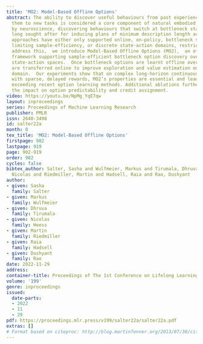 ```yaml
---
title: 'MO2: Model-Based Offline Options'
abstract: The ability to discover useful behaviours from past experience and transfer
  them to new tasks is considered a core component of natural embodied intelligence.  Inspired
  by neuroscience, discovering behaviours that switch at bottleneck states have been
  long sought after for inducing plans of minimum description length across tasks.  Prior
  approaches have either only supported online, on-policy, bottleneck state discovery,
  limiting sample-efficiency, or discrete state-action domains, restricting applicability.  To
  address this,  we introduce Model-Based Offline Options (MO2),  an offline hindsight
  framework supporting sample-efficient bottleneck option discovery over continuous
  state-action spaces.  Once bottleneck options are learnt offline over source domains,  they
  are transferred online to improve exploration and value estimation on the transfer
  domain.  Our experiments show that on complex long-horizon continuous control tasks
  with sparse, delayed rewards, MO2’s properties are essential and lead to performance
  exceeding recent option learning methods. Additional ablations further demonstrate
  the impact on option predictability and credit assignment.
video: https://youtu.be/NpMg_YqE7qw
layout: inproceedings
series: Proceedings of Machine Learning Research
publisher: PMLR
issn: 2640-3498
id: salter22a
month: 0
tex_title: 'MO2: Model-Based Offline Options'
firstpage: 902
lastpage: 919
page: 902-919
order: 902
cycles: false
bibtex_author: Salter, Sasha and Wulfmeier, Markus and Tirumala, Dhruva and Heess,
  Nicolas and Riedmiller, Martin and Hadsell, Raia and Rao, Dushyant
author:
- given: Sasha
  family: Salter
- given: Markus
  family: Wulfmeier
- given: Dhruva
  family: Tirumala
- given: Nicolas
  family: Heess
- given: Martin
  family: Riedmiller
- given: Raia
  family: Hadsell
- given: Dushyant
  family: Rao
date: 2022-11-29
address:
container-title: Proceedings of The 1st Conference on Lifelong Learning Agents
volume: '199'
genre: inproceedings
issued:
  date-parts:
  - 2022
  - 11
  - 29
pdf: https://proceedings.mlr.press/v199/salter22a/salter22a.pdf
extras: []
# Format based on citeproc: http://blog.martinfenner.org/2013/07/30/citeproc-yaml-for-bibliographies/
---
```

